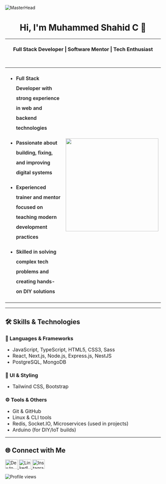 ![MasterHead](https://mir-s3-cdn-cf.behance.net/project_modules/max_1200/79731568097599.5b50bca477735.jpg)

<h1 align="center">Hi, I'm Muhammed Shahid C 👋</h1>

---

<h3 align="center">Full Stack Developer | Software Mentor | Tech Enthusiast</h3>
<br>

<table>
  <tr>
    <td style="list-style: none; font-size: 16px; font-weight: 600; line-height: 2;">
      
- Full Stack Developer with strong experience in web and backend technologies  
- Passionate about building, fixing, and improving digital systems  
- Experienced trainer and mentor focused on teaching modern development practices  
- Skilled in solving complex tech problems and creating hands-on DIY solutions  

    </td>
    <td>
      <img src="https://media.tenor.com/YZPnGuPeZv8AAAAd/coding.gif" width="300"/>
    </td>
  </tr>
</table>

---

## 🛠️ Skills & Technologies

### 🧠 Languages & Frameworks
- <span style="font-size: 16px;">JavaScript, TypeScript, HTML5, CSS3, Sass</span>  
- <span style="font-size: 16px;">React, Next.js, Node.js, Express.js, NestJS</span>  
- <span style="font-size: 16px;">PostgreSQL, MongoDB</span>  

### 🎨 UI & Styling
- <span style="font-size: 16px;">Tailwind CSS, Bootstrap</span>  

### ⚙️ Tools & Others
- <span style="font-size: 16px;">Git & GitHub</span>  
- <span style="font-size: 16px;">Linux & CLI tools</span>  
- <span style="font-size: 16px;">Redis, Socket.IO, Microservices (used in projects)</span>  
- <span style="font-size: 16px;">Arduino (for DIY/IoT builds)</span>  

---

## 🌐 Connect with Me

<p>
  <a href="https://dev.to/shahidcodez" target="_blank">
    <img src="https://raw.githubusercontent.com/rahuldkjain/github-profile-readme-generator/master/src/images/icons/Social/devto.svg" alt="Dev.to" height="30" width="40" />
  </a>
  <a href="https://www.linkedin.com/in/muhammed-shahid-c-9526b2287/" target="_blank">
    <img src="https://raw.githubusercontent.com/rahuldkjain/github-profile-readme-generator/master/src/images/icons/Social/linked-in-alt.svg" alt="LinkedIn" height="30" width="40" />
  </a>
  <a href="https://instagram.com/shahiid.io" target="_blank">
    <img src="https://raw.githubusercontent.com/rahuldkjain/github-profile-readme-generator/master/src/images/icons/Social/instagram.svg" alt="Instagram" height="30" width="40" />
  </a>
</p>

<p align="left">
  <img src="https://komarev.com/ghpvc/?username=shahidii&label=Profile%20views&color=0e75b6&style=flat" alt="Profile views" />
</p>
